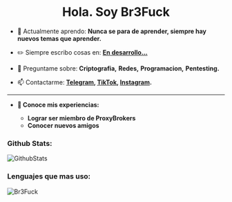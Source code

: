 <!-- Br3Fuck Repository Code -->

<h1 align="center">Hola. Soy Br3Fuck</h1>

- 🌱 Actualmente aprendo: **Nunca se para de aprender, siempre hay nuevos temas que aprender.**

- ✏️ Siempre escribo cosas en: **[En desarrollo...](https://localhost:8080)**

- 💬 Preguntame sobre: **Criptografia,** **Redes,** **Programacion,** **Pentesting.**

- 📫 Contactarme: **[Telegram](https://t.me/br3fuck), [TikTok](https://www.tiktok.com/@br3fuck), [Instagram](https://www.instagram.com/br3fuck.simp.keyli/).**

---

* **📖 Conoce mis experiencias:**
 
    * **Lograr ser miembro de ProxyBrokers**
    * **Conocer nuevos amigos**

<h3>Github Stats:</h3>
 
![GithubStats](https://github-readme-stats.vercel.app/api?username=br3fuck&show_icons=true&include_all_commits=true&theme=chartreuse-dark&cache_seconds=3200)

<h3>Lenguajes que mas uso:</h3>

<p><img align="center" src="https://github-readme-stats.vercel.app/api/top-langs/?username=br3fuck&exclude_repo=eslint-config&theme=dracula" alt="Br3Fuck" /></p>

